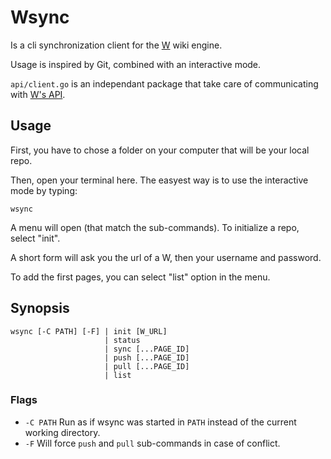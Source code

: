 # Wsync

Is a cli synchronization client for the [W](https://w.club1.fr) wiki engine.

Usage is inspired by Git, combined with an interactive mode.

`api/client.go` is an independant package that take care of communicating with [W's API](https://github.com/vincent-peugnet/wcms/blob/master/API.md).


## Usage

First, you have to chose a folder on your computer that will be your local repo.

Then, open your terminal here.
The easyest way is to use the interactive mode by typing:

    wsync

A menu will open (that match the sub-commands).
To initialize a repo, select "init".

A short form will ask you the url of a W, then your username and password.

To add the first pages, you can select "list" option in the menu.

## Synopsis

    wsync [-C PATH] [-F] | init [W_URL]
                         | status
                         | sync [...PAGE_ID]
                         | push [...PAGE_ID]
                         | pull [...PAGE_ID]
                         | list

### Flags

- `-C PATH` Run as if wsync was started in `PATH` instead of the current working directory.
- `-F` Will force `push` and `pull` sub-commands in case of conflict.
